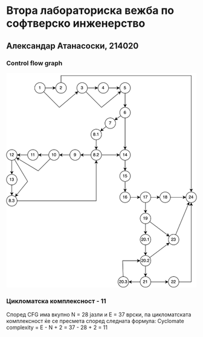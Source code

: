 # Втора лабораториска вежба по софтверско инженерство

## Александар Атанасоски, 214020

### Control flow graph
![SILab2_CFG.png](SILab2_CFG.PNG)

### Цикломатска комплексност - 11
Според CFG има вкупно N = 28 јазли и E = 37 врски, па цикломатската комплексност ќе се пресмета според следната формула: 
Cyclomate complexity = E - N + 2 = 37 - 28 + 2 = 11


